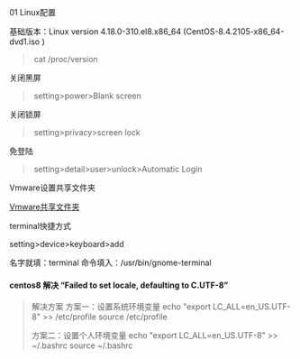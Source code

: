 01 Linux配置



基础版本：Linux version 4.18.0-310.el8.x86_64 (CentOS-8.4.2105-x86_64-dvd1.iso   )

> ​	cat /proc/version

 关闭黑屏

> ​	setting>power>Blank screen

关闭锁屏

> ​	setting>privacy>screen lock

免登陆

> ​	setting>detail>user>unlock>Automatic Login

Vmware设置共享文件夹

[Vmware共享文件夹](https://docs.vmware.com/cn/VMware-Workstation-Player-for-Windows/16.0/com.vmware.player.win.using.doc/GUID-D6D9A5FD-7F5F-4C95-AFAB-EDE9335F5562.html#:~:text=%E8%BF%87%E7%A8%8B%201%20%E9%80%89%E6%8B%A9%E8%99%9A%E6%8B%9F%E6%9C%BA%EF%BC%8C%E7%84%B6%E5%90%8E%E9%80%89%E6%8B%A9Player%20%3E%20%E7%AE%A1%E7%90%86%20%3E%20%E8%99%9A%E6%8B%9F%E6%9C%BA%E8%AE%BE%E7%BD%AE%E3%80%82%202,%E7%9B%AE%E5%BD%95%EF%BC%8C%E8%AF%B7%E9%80%89%E6%8B%A9%E5%9C%A8Windows%20%E5%AE%A2%E6%88%B7%E6%9C%BA%E4%B8%AD%E6%98%A0%E5%B0%84%E4%B8%BA%E7%BD%91%E7%BB%9C%E9%A9%B1%E5%8A%A8%E5%99%A8%E3%80%82%20...%205%20%E5%8D%95%E5%87%BB%E6%B7%BB%E5%8A%A0%E4%BB%A5%E6%B7%BB%E5%8A%A0%E5%85%B1%E4%BA%AB%E6%96%87%E4%BB%B6%E5%A4%B9%E3%80%82%20...%206%20%E6%B5%8F%E8%A7%88%E5%88%B0%E6%88%96%E9%94%AE%E5%85%A5%E4%B8%BB%E6%9C%BA%E7%B3%BB%E7%BB%9F%E4%B8%8A%E8%A6%81%E5%85%B1%E4%BA%AB%E7%9A%84%E7%9B%AE%E5%BD%95%E8%B7%AF%E5%BE%84)

terminal快捷方式

setting>device>keyboard>add

名字就填：terminal
命令填入：/usr/bin/gnome-terminal



#### centos8 解决 “Failed to set locale, defaulting to C.UTF-8”

> 	解决方案
> 方案一：设置系统环境变量
> echo "export LC_ALL=en_US.UTF-8"  >>  /etc/profile
> source /etc/profile
> 
> 
> 方案二：设置个人环境变量
> echo "export LC_ALL=en_US.UTF-8"  >>  ~/.bashrc
> source ~/.bashrc
> 
